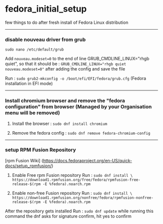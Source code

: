 # fedora_initial_setup
few things to do after fresh install of Fedora Linux distribution

-------------------------------------------------------------------------------------------------

### disable nouveau driver from grub 
```sudo nano /etc/default/grub```

Add ```nouveau.modeset=0``` to the end of line GRUB_CMDLINE_LINUX="rhgb quiet",
so that it should be : ```GRUB_CMDLINE_LINUX="rhgb quiet nouveau.modeset=0"``` after adding the config and save the file

Run : ```sudo grub2-mkconfig -o /boot/efi/EFI/fedora/grub.cfg``` (Fedora installation in EFI mode)

---------------------------------------------------------------------------------------------------

### Install chromium browser and remove the "fedora configuration" from browser (Managed by your Organisation menu will be removed)

1. Install the browser : ```sudo dnf install chromium```

2. Remove the fedora config : ```sudo dnf remove fedora-chromium-config```

---------------------------------------------------------------------------------------------------

### setup RPM Fusion Repository 
[rpm Fusion Wiki] (https://docs.fedoraproject.org/en-US/quick-docs/setup_rpmfusion/)

1. Enable Free rpm Fusion repository 
   Run : ```sudo dnf install \ https://download1.rpmfusion.org/free/fedora/rpmfusion-free-release-$(rpm -E %fedora).noarch.rpm```
   
2. Enable non-free Fusion repository
   Run : ```sudo dnf install \ https://download1.rpmfusion.org/nonfree/fedora/rpmfusion-nonfree-release-$(rpm -E %fedora).noarch.rpm```
   
After the repository gets installed
Run : ```sudo dnf update``` 
while running this command the dnf asks for signature confirm, hit yes to confirm
